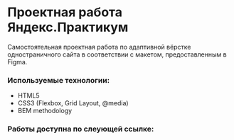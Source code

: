 # Проектная работа Яндекс.Практикум  
Самостоятельная проектная работа по адаптивной вёрстке одностраничного сайта в соответствии с макетом, предоставленным в Figma.
### Используемые технологии:
* HTML5
* CSS3 (Flexbox, Grid Layout, @media)
* BEM methodology  
### Работы доступна по слеующей ссылке:

